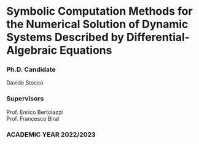 # Symbolic Computation Methods for the Numerical Solution of Dynamic Systems Described by Differential-Algebraic Equations

### Ph.D. Candidate
Davide Stocco

### Supervisors
Prof. Enrico Bertolazzi \
Prof. Francesco Biral

### ACADEMIC YEAR 2022/2023